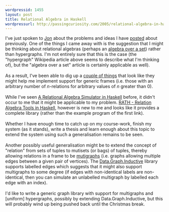 ```yaml
---
wordpressid: 1455
layout: post
title: Relational Algebra in Haskell
wordpressurl: http://passingcuriosity.com/2005/relational-algebra-in-haskell/
---
```

I've just spoken to <a href="http://thatlogicblog.blogspot.com/">Jon</a> about the problems and ideas I have <a href="http://labelledtableaux.blogspot.com/2005/07/thoughts-on-hypergraphs.html">posted</a> about previously. One of the things I came away with is the suggestion that I might be thinking about  relational algebras (perhaps an <a href="http://en.wikipedia.org/wiki/Algebra_over_a_set">algebra over a set</a>) rather than hypergraphs. I'm not entirely sure that this is the case (the "hypergraph" Wikipedia article above seems to describe what I'm thinking of), but the "algebra over a set" article is certainly applicable as well).<br /><br />As a result, I've been able to dig up a <a href="http://del.icio.us/thsutton/project+algebra">couple of things</a> that look like they might help me implement support for generic frames (i.e. those with an arbitrary number of <span style="font-style: italic;">n</span>-relations for arbitrary values of <span style="font-style: italic;">n</span> greater than 0).<br /><br />While I've seen <a href="http://weblogs.asp.net/brianbec/articles/246392.aspx">A Relational Algebra Simulator in Haskell</a> before, it didn't occur to me that it might be applicable to my problem. <a href="http://www2-data.informatik.unibw-muenchen.de/relmics/tools/RATH/">RATH - Relation Algebra Tools in Haskell</a>, however is new to me and looks like it provides a complete library (rather than the example program of the first link).<br /><br />Whether I have enough time to catch up on my course-work, finish my system (as it stands), write a thesis <emph>and</emph> learn enough about this topic to extend the system using such a generalisation remains to be seen.<br /><br />Another possibly useful generalisation might be to extend the concept of "relation" from sets of tuples to mutisets (or bags) of tuples, thereby allowing relations in a frame to be <a href="http://en.wikipedia.org/wiki/Multigraph">mutigraphs</a> (i.e. graphs allowing multiple edges between a given pair of vertices). The <a href="http://www.haskell.org/ghc/docs/latest/html/libraries/fgl/Data.Graph.Inductive.html">Data.Graph.Inductive</a> library supports labelled edges which suggests that it might also support multigraphs to some degree (if edges with non-identical labels are non-identical, then you can simulate an unlabelled multigraph by  labelled each edge with an index).<br /><br />I'd like to write a generic graph library with support for multigraphs and [uniform] hypergraphs, possibly by extending Data.Graph.Inductive, but this will probably wind up being pushed back until the Christmas break.
